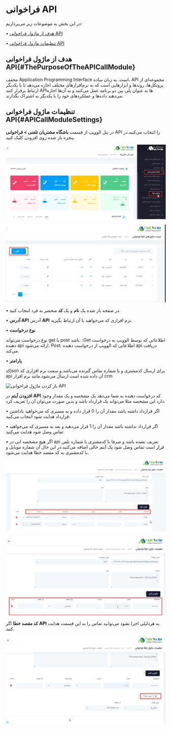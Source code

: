 # فراخوانی API

در این بخش به موضوعات زیر می‌پردازیم:

•	[هدف از ماژول  فراخوانی API](#ThePurposeOfTheAPICallModule)

•	[تنظیمات  ماژول فراخوانی API](#APICallModuleSettings)

## هدف از ماژول  فراخوانی API{#ThePurposeOfTheAPICallModule}

مخفف Application Programming Interface است. به زبان ساده، API مجموعه‌ای از پروتکل‌ها، روندها و ابزارهایی است که به نرم‌افزارهای مختلف اجازه می‌دهد تا با یکدیگر ارتباط برقرار کنند API‌ها به عنوان پلی بین دو برنامه عمل می‌کنند و به آن‌ها اجازه می‌دهند داده‌ها و عملکردهای خود را با یکدیگر به اشتراک بگذارند.

## تنظیمات  ماژول فراخوانی API{#APICallModuleSettings}

در پنل الوویپ از قسمت **باشگاه مشتریان تلفنی > فراخوانی** API را انتخاب می‌کنید.در پنجره باز شده روی افزودن کلیک کنید.

![باز کردن ماژول فراخوانی API ](./Images/api6.png)

![باز کردن ماژول فراخوانی API ](./Images/api7.png)

•	در صفحه باز شده یک **نام** و یک **کد** منحصر به فرد انتخاب کنید.

•	**آدرس API**
آدرس **API** نرم افزاری که می‌خواهید با آن ارتباط بگیرید.

•	**نوع درخواست**

نوع درخواست می‌تواند get یا post باشد.
:Get اطلاعاتی که توسط الوویپ به درخواست دهنده api ارائه می‌شود.
Post: اطلاعاتی که الوویپ از درخواست دهنده api دریافت می‌کند.

•	**پارامتر**

کدjson  برای ارسال کدمشتری و یا شماره تماس گیرنده می‌باشد.و سمت نرم افزاری که  api آن داده شده است ارسال می‌شود.مانند نرم افزار crm 

![باز کردن ماژول فراخوانی API ](./Images/api1.png)

**افزودن آیتم**
در **API** که درخواست دهنده به شما می‌دهد یک مشخصه و یک مقدار وجود دارد این مشخصه مثلا می‌تواند یک  قرارداد باشد و بدین صورت می‌توان آن را تعریف کرد.

•	اگر قرارداد داشته باشد مقدار آن را 0 قرار داده و به مسیری که می‌خواهید باداشتن قرارداد هدایت شود انتخاب می‌کنید.

•	اگر قرارداد نداشته باشد مقدار آن را 1 قرار می‌دهید و بعد به مسیری که می‌خواهید تماس وصل شود هدایت می‌کنید

•	اگر هیچ مشخصه ایی در api تعریف نشده باشد و صرفا با کدمشتری یا شماره تلفن قرار است تماس وصل شود یک آیتم خالی اضافه می‌کنید.در این حال آن شماره موبایل و یا کدمشتری به کد مقصد خطا هدایت می‌شود.

![باز کردن ماژول فراخوانی API ](./Images/api2.png)

![باز کردن ماژول فراخوانی API ](./Images/api3.png)

**کد مقصد خطا** اگر **API** به هردلیلی اجرا نشود می‌توانید تماس را به این قسمت هدایت کنید.

![باز کردن ماژول فراخوانی API ](./Images/api5.png)
